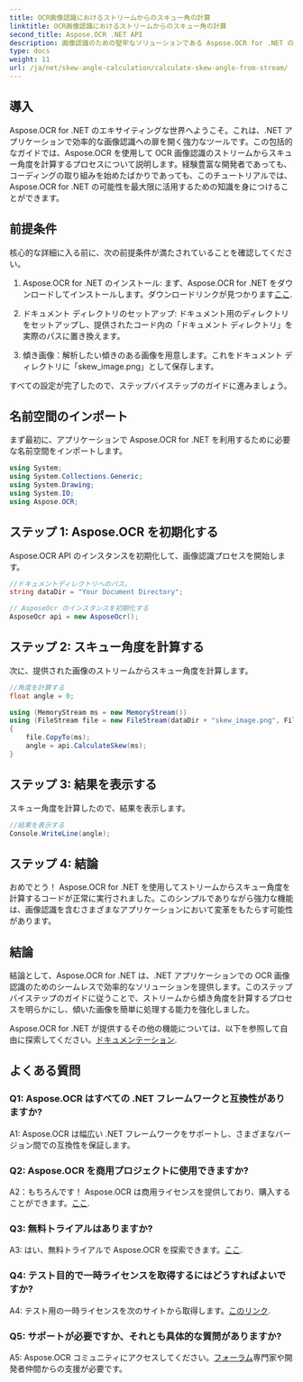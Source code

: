 ```yaml
---
title: OCR画像認識におけるストリームからのスキュー角の計算
linktitle: OCR画像認識におけるストリームからのスキュー角の計算
second_title: Aspose.OCR .NET API
description: 画像認識のための堅牢なソリューションである Aspose.OCR for .NET のパワーを解き放ちます。スキュー角度を簡単に計算する方法を学びましょう。
type: docs
weight: 11
url: /ja/net/skew-angle-calculation/calculate-skew-angle-from-stream/
---
```

## 導入

Aspose.OCR for .NET のエキサイティングな世界へようこそ。これは、.NET アプリケーションで効率的な画像認識への扉を開く強力なツールです。この包括的なガイドでは、Aspose.OCR を使用して OCR 画像認識のストリームからスキュー角度を計算するプロセスについて説明します。経験豊富な開発者であっても、コーディングの取り組みを始めたばかりであっても、このチュートリアルでは、Aspose.OCR for .NET の可能性を最大限に活用するための知識を身につけることができます。

## 前提条件

核心的な詳細に入る前に、次の前提条件が満たされていることを確認してください。

1.  Aspose.OCR for .NET のインストール: まず、Aspose.OCR for .NET をダウンロードしてインストールします。ダウンロードリンクが見つかります[ここ](https://releases.aspose.com/ocr/net/).

2. ドキュメント ディレクトリのセットアップ: ドキュメント用のディレクトリをセットアップし、提供されたコード内の「ドキュメント ディレクトリ」を実際のパスに置き換えます。

3. 傾き画像：解析したい傾きのある画像を用意します。これをドキュメント ディレクトリに「skew_image.png」として保存します。

すべての設定が完了したので、ステップバイステップのガイドに進みましょう。

## 名前空間のインポート

まず最初に、アプリケーションで Aspose.OCR for .NET を利用するために必要な名前空間をインポートします。

```csharp
using System;
using System.Collections.Generic;
using System.Drawing;
using System.IO;
using Aspose.OCR;
```

## ステップ 1: Aspose.OCR を初期化する

Aspose.OCR API のインスタンスを初期化して、画像認識プロセスを開始します。

```csharp
//ドキュメントディレクトリへのパス。
string dataDir = "Your Document Directory";

// AsposeOcr のインスタンスを初期化する
AsposeOcr api = new AsposeOcr();
```

## ステップ 2: スキュー角度を計算する

次に、提供された画像のストリームからスキュー角度を計算します。

```csharp
//角度を計算する
float angle = 0;

using (MemoryStream ms = new MemoryStream())
using (FileStream file = new FileStream(dataDir + "skew_image.png", FileMode.Open, FileAccess.Read))
{
    file.CopyTo(ms);
    angle = api.CalculateSkew(ms);
}
```

## ステップ 3: 結果を表示する

スキュー角度を計算したので、結果を表示します。

```csharp
//結果を表示する
Console.WriteLine(angle);
```

## ステップ 4: 結論

おめでとう！ Aspose.OCR for .NET を使用してストリームからスキュー角度を計算するコードが正常に実行されました。このシンプルでありながら強力な機能は、画像認識を含むさまざまなアプリケーションにおいて変革をもたらす可能性があります。

## 結論

結論として、Aspose.OCR for .NET は、.NET アプリケーションでの OCR 画像認識のためのシームレスで効率的なソリューションを提供します。このステップバイステップのガイドに従うことで、ストリームから傾き角度を計算するプロセスを明らかにし、傾いた画像を簡単に処理する能力を強化しました。

 Aspose.OCR for .NET が提供するその他の機能については、以下を参照して自由に探索してください。[ドキュメンテーション](https://reference.aspose.com/ocr/net/).

## よくある質問

### Q1: Aspose.OCR はすべての .NET フレームワークと互換性がありますか?

A1: Aspose.OCR は幅広い .NET フレームワークをサポートし、さまざまなバージョン間での互換性を保証します。

### Q2: Aspose.OCR を商用プロジェクトに使用できますか?

 A2：もちろんです！ Aspose.OCR は商用ライセンスを提供しており、購入することができます。[ここ](https://purchase.aspose.com/buy).

### Q3: 無料トライアルはありますか?

 A3: はい、無料トライアルで Aspose.OCR を探索できます。[ここ](https://releases.aspose.com/).

### Q4: テスト目的で一時ライセンスを取得するにはどうすればよいですか?

 A4: テスト用の一時ライセンスを次のサイトから取得します。[このリンク](https://purchase.aspose.com/temporary-license/).

### Q5: サポートが必要ですか、それとも具体的な質問がありますか?

 A5: Aspose.OCR コミュニティにアクセスしてください。[フォーラム](https://forum.aspose.com/c/ocr/16)専門家や開発者仲間からの支援が必要です。